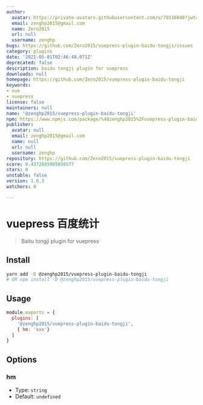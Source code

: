 ```yaml
---
author:
  avatar: https://private-avatars.githubusercontent.com/u/79316040?jwt=eyJhbGciOiJIUzI1NiIsInR5cCI6IkpXVCJ9.eyJpc3MiOiJnaXRodWIuY29tIiwiYXVkIjoicmF3LmdpdGh1YnVzZXJjb250ZW50LmNvbSIsImtleSI6ImtleTEiLCJleHAiOjE3MzQ2NTUzMjAsIm5iZiI6MTczNDY1NDEyMCwicGF0aCI6Ii91Lzc5MzE2MDQwIn0.zxGoVGWv4oqLtFDDi-yycePyEQTIsuf2MnQ54h2OPzY&v=4
  email: zenghp2015@gmail.com
  name: Zero2015
  url: null
  username: zenghp
bugs: https://github.com/Zero2015/vuepress-plugin-baidu-tongji/issues
category: plugins
date: '2021-05-01T02:46:48.071Z'
deprecated: false
description: baidu tongji plugin for vuepress
downloads: null
homepage: https://github.com/Zero2015/vuepress-plugin-baidu-tongji
keywords:
- vue
- vuepress
license: false
maintainers: null
name: '@zenghp2015/vuepress-plugin-baidu-tongji'
npm: https://www.npmjs.com/package/%40zenghp2015%2Fvuepress-plugin-baidu-tongji
publisher:
  avatar: null
  email: zenghp2015@gmail.com
  name: null
  url: null
  username: zenghp
repository: https://github.com/Zero2015/vuepress-plugin-baidu-tongji
score: 0.4372885985850577
stars: 0
unstable: false
version: 1.0.3
watchers: 0

---
```


# vuepress 百度统计

> Baitu tongji plugin for vuepress

## Install

```bash
yarn add -D @zenghp2015/vuepress-plugin-baidu-tongji
# OR npm install -D @zenghp2015/vuepress-plugin-baidu-tongji
```

## Usage

```js
module.exports = {
  plugins: [
    '@zenghp2015/vuepress-plugin-baidu-tongji', 
    { hm: 'xxx'}
  ]
}
```

## Options

### hm

- Type: `string`
- Default: `undefined`
